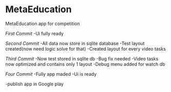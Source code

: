 # MetaEducation
MetaEducation app for competition

*First Commit*
-Ui fully ready

*Second Commit*
-All data now store in sqlite database
-Test layout created(now need logic solve for that)
-Created layout for every video tasks

*Third Commit*
-Now test stored in sqlite db
-Bug fix needed
-Video tasks now optimized and contains only 1 layout
-Debug menu added for watch db

*Four Commit*
-Fully app maded
-Ui is ready

-publish app in Google play
